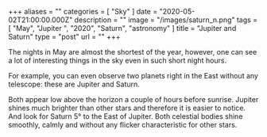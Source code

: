+++
aliases = ""
categories = [ "Sky" ]
date = "2020-05-02T21:00:00.000Z"
description = ""
image = "/images/saturn_n.png"
tags = [ "May", "Jupiter ", "2020", "Saturn", "astronomy" ]
title = "Jupiter and Saturn"
type = "post"
url = ""
+++


The nights in May are almost the shortest of the year, however, one can see a lot of interesting things in the sky even in such short night hours.  
  
For example, you can even observe two planets right in the East without any telescope: these are Jupiter and Saturn.  
  
Both appear low above the horizon a couple of hours before sunrise. Jupiter shines much brighter than other stars and therefore it is easier to notice. And look for Saturn 5° to the East of Jupiter. Both celestial bodies shine smoothly, calmly and without any flicker characteristic for other stars.
